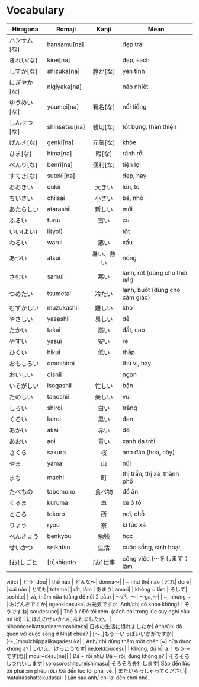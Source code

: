 # Vocabulary

|Hiragana   | Romaji | Kanji | Mean |
|-----------|--------|:-----:|------|
| ハンサム[な]| hansamu[na]| | đẹp trai
| きれい[な]| kirei[na]| | đẹp, sạch
| しずか[な]| shizuka[na]| 静か[な] | yên tĩnh
| にぎやか[な]| nigiyaka[na]| | náo nhiệt
| ゆうめい[な]| yuumei[na]| 有名[な]| nổi tiếng
| しんせつ[な]| shinsetsu[na]| 親切[な]| tốt bụng, thân thiện
| げんき[な]| genki[na]| 元気[な]| khỏe
| ひま[な]| hima[na]| 暇[な]| rảnh rỗi
| べんり[な]| benri[na]| 便利[な] | tiện lợi
| すてき[な]| suteki[na]| | đẹp, hay
| おおきい| oukii| 大きい | lớn, to
| ちいさい| chiisai| 小さい | bé, nhỏ
| あたらしい| atarashii| 新しい| mới
| ふるい| furui| 古い| cũ
| いい(よい)| ii(yoi)| | tốt
| わるい| warui| 悪い| xấu
| あつい| atsui| 暑い、熱い | nóng
| さむい| samui| 寒い| lạnh, rét (dùng cho thời tiết)
| つめたい| tsumetai| 冷たい | lạnh, buốt (dùng cho cảm giác)
| むずかしい| muzukashii| 難しい | khó 
| やさしい| yasashii| 易しい| dễ
| たかい| takai| 高い| đắt, cao
| やすい| yasui| 安い| rẻ
| ひくい| hikui| 低い | thấp
| おもしろい| omoshiroi| | thú vị, hay
| おいしい| oishii| | ngon
| いそがしい| isogashii| 忙しい| bận
| たのしい| tanoshii| 楽しい| vui
| しろい| shiroi| 白い| trắng
| くろい| kuroi| 黒い| đen
| あかい| akai| 赤い| đỏ
| あおい| aoi| 青い| xanh da trời
| さくら| sakura| 桜 | anh đào (hoa, cây)
| やま| yama| 山| núi
| まち| machi| 町| thị trấn, thị xã, thành phố
| たべもの| tabemono| 食べ物| đồ ăn
| くるま| kuruma| 車| xe ô tô
| ところ| tokoro| 所| nơi, chỗ
| りょう| ryou| 寮| kí túc xá
| べんきょう| benkyou| 勉強| học
| せいかつ| seikatsu| 生活| cuộc sống, sinh hoạt 
| [お]しごと| [o]shigoto| [お]仕事| công việc (～をします：làm 
việc)
| どう| dou| | thế nào
| どんな～| donna～| | ~ như thế nào
| どれ| dore| | cái nào
| とても| totemo| | rất, lắm
| あまり| amari| | không ~ lắm
| そして| soshite| | và, thêm nữa (dùng để nối 2 câu)
| ～が、～| ～ga,～| | ~, nhưng ~
| おげんきですか| ogenkidesuka| お元気ですか| Anh/chị có khỏe không?
| そうですね| soudesune| | Thế à./ Để tôi xem. (cách nói trong lúc suy nghĩ câu trả lời)
| にほんのせいかつになれましたか。| nihonnoseikatsuninaremashitaka| 日本の生活に慣れましたか| Anh/Chị đã quen với cuộc sống ở Nhật chưa?
| [～、]もう一いっぱいいかがですか| [～、]mouichiippaiikagadesuka| | Anh/ chị dùng thêm một chén [~] nữa được không ạ?
| いいえ、けっこうです| iie,kekkoudesu| | Không, đủ rồi ạ.
| もう～です[ね]| mou～desu[ne]| | Đã ~ rồi nhỉ./ Đã ~ rồi, đúng không ạ?
| そろそろしつれいします| sorosoroshitsureishimasu| そろそろ失礼します| Sắp đến lúc tôi phải xin phép rồi./ Đã đến lúc tôi phải về.
| またいらっしゃってください| matairasshattekudasai| | Lần sau anh/ chị lại đến chơi nhé. 
